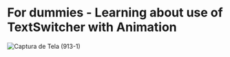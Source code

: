 # For dummies - Learning about use of TextSwitcher with Animation

![Captura de Tela (913-1)](https://user-images.githubusercontent.com/72364037/219658849-49575563-e59d-48f9-978e-454453b3da7e.png)

